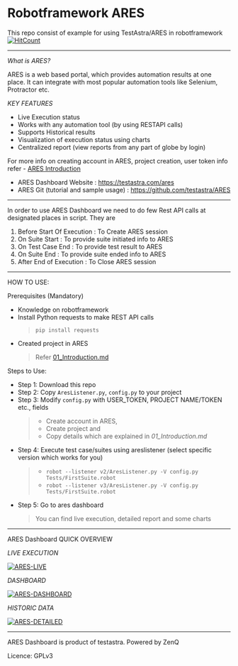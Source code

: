 # Robotframework ARES

This repo consist of example for using TestAstra/ARES in robotframework 
[![HitCount](http://hits.dwyl.io/adiralashiva8/robotframework-ares.svg)](http://hits.dwyl.io/adiralashiva8/robotframework-ares)

---

*What is ARES?*

  ARES is a web based portal, which provides automation results at one place. It can integrate with most popular automation tools like Selenium, Protractor etc.

*KEY FEATURES*

 - Live Execution status
 - Works with any automation tool (by using RESTAPI calls)
 - Supports Historical results
 - Visualization of execution status using charts
 - Centralized report (view reports from any part of globe by login)

  For more info on creating account in ARES, project creation, user token info refer - [ARES Introduction](https://github.com/testastra/ARES/blob/master/Tutorials/01_Introduction.md)

 - ARES Dashboard Website : https://testastra.com/ares
 - ARES Git (tutorial and sample usage) : https://github.com/testastra/ARES

---

In order to use ARES Dashboard we need to do few Rest API calls at designated places in script. They are

  1. Before Start Of Execution : To Create ARES session
  2. On Suite Start            : To provide suite initiated info to ARES
  3. On Test Case End          : To provide test result to ARES
  4. On Suite End              : To provide suite ended info to ARES
  5. After End of Execution    : To Close ARES session

---

HOW TO USE:

Prerequisites (Mandatory)
 - Knowledge on robotframework
 - Install Python requests to make REST API calls
   > `pip install requests`
 - Created project in ARES
   > Refer [01_Introduction.md](https://github.com/testastra/ARES/blob/master/Tutorials/01_Introduction.md)

Steps to Use:

 - Step 1: Download this repo
 - Step 2: Copy `AresListener.py`, `config.py` to your project
 - Step 3: Modify `config.py` with USER_TOKEN, PROJECT NAME/TOKEN etc., fields
   > - Create account in ARES,
   > - Create project and 
   > - Copy details which are explained in *01_Introduction.md*
 - Step 4: Execute test case/suites using areslistener (select specific version which works for you)
   > - `robot --listener v2/AresListener.py -V config.py Tests/FirstSuite.robot` 
   > - `robot --listener v3/AresListener.py -V config.py Tests/FirstSuite.robot`
 - Step 5: Go to ares dashboard
   > You can find live execution, detailed report and some charts

---

ARES Dashboard QUICK OVERVIEW

*LIVE EXECUTION*

  <a href="https://ibb.co/QkFJ8Xd"><img src="https://i.ibb.co/bFg6H7J/ARES-LIVE.jpg" alt="ARES-LIVE" border="0"></a>

*DASHBOARD*

   <a href="https://ibb.co/xD7YX41"><img src="https://i.ibb.co/f2x9qck/ARES-DASHBOARD.jpg" alt="ARES-DASHBOARD" border="0" /></a>

*HISTORIC DATA*

   <a href="https://ibb.co/q71TsM7"><img src="https://i.ibb.co/jb4nMvb/ARES-DETAILED.jpg" alt="ARES-DETAILED" border="0"></a>

---

ARES Dashboard is product of testastra. Powered by ZenQ

Licence: GPLv3
